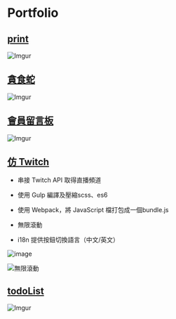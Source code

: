#  Portfolio

## [print](https://github.com/lmy112/project/tree/master/print)
![Imgur](https://i.imgur.com/EFy3Abm.jpg)

## [貪食蛇](https://github.com/lmy112/project/tree/master/snakeGame)
![Imgur](https://i.imgur.com/emY3rh0.png)

## [會員留言板](https://github.com/lmy112/project/tree/master/board)
![Imgur](https://i.imgur.com/g7U1dNC.png)

## [仿 Twitch](https://github.com/lmy112/project/tree/master/twitch)
- 串接 Twitch API 取得直播頻道

- 使用 Gulp 編譯及壓縮scss、es6
- 使用 Webpack，將 JavaScript 檔打包成一個bundle.js
- 無限滾動
- i18n 提供按鈕切換語言（中文/英文）

![image](https://media.giphy.com/media/MSh5E2HSpZoPE1DkwE/giphy.gif)

![無限滾動](https://media.giphy.com/media/1ykiT9PjkbTUMlTOrF/200w_d.gif)

## [todoList](https://github.com/lmy112/project/tree/master/todoList)
![Imgur](https://i.imgur.com/BJYZKeJ.jpg)
